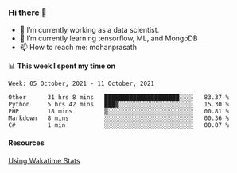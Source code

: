 ### Hi there 👋

- 🔭 I’m currently working as a data scientist.
- 🌱 I’m currently learning tensorflow, ML, and MongoDB
- 📫 How to reach me: mohanprasath

📊 **This week I spent my time on**
<!--START_SECTION:waka-->
```text
Week: 05 October, 2021 - 11 October, 2021

Other      31 hrs 8 mins   █████████████████████░░░░   83.37 % 
Python     5 hrs 42 mins   ███▓░░░░░░░░░░░░░░░░░░░░░   15.30 % 
PHP        18 mins         ▒░░░░░░░░░░░░░░░░░░░░░░░░   00.81 % 
Markdown   8 mins          ░░░░░░░░░░░░░░░░░░░░░░░░░   00.36 % 
C#         1 min           ░░░░░░░░░░░░░░░░░░░░░░░░░   00.07 % 
```
<!--END_SECTION:waka-->

#### Resources
[Using Wakatime Stats](https://github.com/marketplace/actions/waka-readme)
